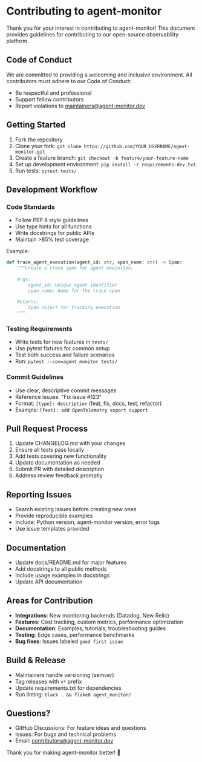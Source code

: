 # Contributing to agent-monitor

Thank you for your interest in contributing to agent-monitor! This document provides guidelines for contributing to our open-source observability platform.

## Code of Conduct

We are committed to providing a welcoming and inclusive environment. All contributors must adhere to our Code of Conduct:
- Be respectful and professional
- Support fellow contributors
- Report violations to maintainers@agent-monitor.dev

## Getting Started

1. Fork the repository
2. Clone your fork: `git clone https://github.com/YOUR_USERNAME/agent-monitor.git`
3. Create a feature branch: `git checkout -b feature/your-feature-name`
4. Set up development environment: `pip install -r requirements-dev.txt`
5. Run tests: `pytest tests/`

## Development Workflow

### Code Standards

- Follow PEP 8 style guidelines
- Use type hints for all functions
- Write docstrings for public APIs
- Maintain >85% test coverage

Example:
```python
def trace_agent_execution(agent_id: str, span_name: str) -> Span:
    """Create a trace span for agent execution.
    
    Args:
        agent_id: Unique agent identifier
        span_name: Name for the trace span
        
    Returns:
        Span object for tracking execution
    """
```

### Testing Requirements

- Write tests for new features in `tests/`
- Use pytest fixtures for common setup
- Test both success and failure scenarios
- Run: `pytest --cov=agent_monitor tests/`

### Commit Guidelines

- Use clear, descriptive commit messages
- Reference issues: "Fix issue #123"
- Format: `[type]: description` (feat, fix, docs, test, refactor)
- Example: `[feat]: add OpenTelemetry export support`

## Pull Request Process

1. Update CHANGELOG.md with your changes
2. Ensure all tests pass locally
3. Add tests covering new functionality
4. Update documentation as needed
5. Submit PR with detailed description
6. Address review feedback promptly

## Reporting Issues

- Search existing issues before creating new ones
- Provide reproducible examples
- Include: Python version, agent-monitor version, error logs
- Use issue templates provided

## Documentation

- Update docs/README.md for major features
- Add docstrings to all public methods
- Include usage examples in docstrings
- Update API documentation

## Areas for Contribution

- **Integrations**: New monitoring backends (Datadog, New Relic)
- **Features**: Cost tracking, custom metrics, performance optimization
- **Documentation**: Examples, tutorials, troubleshooting guides
- **Testing**: Edge cases, performance benchmarks
- **Bug fixes**: Issues labeled `good first issue`

## Build & Release

- Maintainers handle versioning (semver)
- Tag releases with `v*` prefix
- Update requirements.txt for dependencies
- Run linting: `black . && flake8 agent_monitor/`

## Questions?

- GitHub Discussions: For feature ideas and questions
- Issues: For bugs and technical problems
- Email: contributors@agent-monitor.dev

Thank you for making agent-monitor better! 🚀